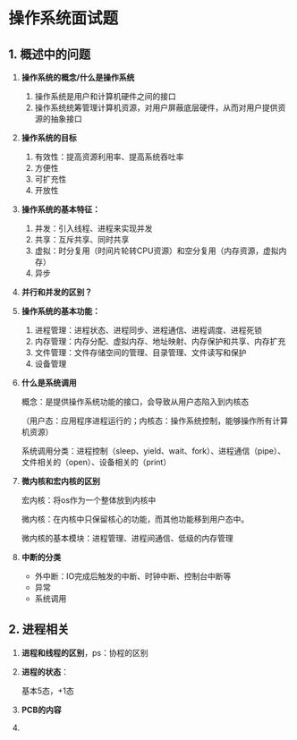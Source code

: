 # 操作系统面试题

## 1. 概述中的问题

1. **操作系统的概念/什么是操作系统**

   1. 操作系统是用户和计算机硬件之间的接口
   2. 操作系统统筹管理计算机资源，对用户屏蔽底层硬件，从而对用户提供资源的抽象接口

2. **操作系统的目标**

   1. 有效性：提高资源利用率、提高系统吞吐率
   2. 方便性
   3. 可扩充性
   4. 开放性

3. **操作系统的基本特征：**

   1. 并发：引入线程、进程来实现并发
   2. 共享：互斥共享、同时共享
   3. 虚拟：时分复用（时间片轮转CPU资源）和空分复用（内存资源，虚拟内存）
   4. 异步

4. **并行和并发的区别？**

5. **操作系统的基本功能：**

   1. 进程管理：进程状态、进程同步、进程通信、进程调度、进程死锁
   2. 内存管理：内存分配、虚拟内存、地址映射、内存保护和共享、内存扩充
   3. 文件管理：文件存储空间的管理、目录管理、文件读写和保护
   4. 设备管理

6. **什么是系统调用**

   概念：是提供操作系统功能的接口，会导致从用户态陷入到内核态

   （用户态：应用程序进程运行的；内核态：操作系统控制，能够操作所有计算机资源）

   系统调用分类：进程控制（sleep、yield、wait、fork）、进程通信（pipe）、文件相关的（open）、设备相关的（print）

7. **微内核和宏内核的区别**

   宏内核：将os作为一个整体放到内核中

   微内核：在内核中只保留核心的功能，而其他功能移到用户态中。

   微内核的基本模块：进程管理、进程间通信、低级的内存管理

8. **中断的分类**

   - 外中断：IO完成后触发的中断、时钟中断、控制台中断等
   - 异常
   - 系统调用

## 2. 进程相关

1. **进程和线程的区别**，ps：协程的区别

   

2. **进程的状态**：

   基本5态，+1态

3. **PCB的内容**

   

4. 

